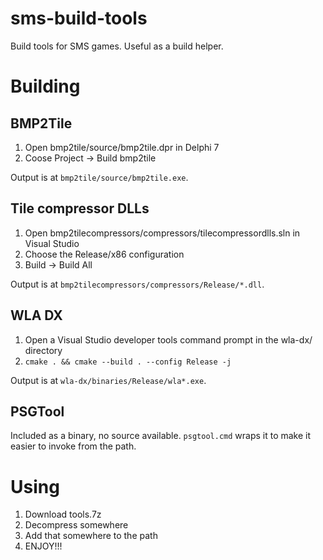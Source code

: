 # sms-build-tools
Build tools for SMS games. Useful as a build helper.

# Building

## BMP2Tile

1. Open bmp2tile/source/bmp2tile.dpr in Delphi 7
2. Coose Project -> Build bmp2tile

Output is at `bmp2tile/source/bmp2tile.exe`.

## Tile compressor DLLs

1. Open bmp2tilecompressors/compressors/tilecompressordlls.sln in Visual Studio
2. Choose the Release/x86 configuration
3. Build -> Build All

Output is at `bmp2tilecompressors/compressors/Release/*.dll`.

## WLA DX

1. Open a Visual Studio developer tools command prompt in the wla-dx/ directory
2. `cmake . && cmake --build . --config Release -j`

Output is at `wla-dx/binaries/Release/wla*.exe`.

## PSGTool

Included as a binary, no source available. `psgtool.cmd` wraps it to make it
easier to invoke from the path.

# Using

1. Download tools.7z
2. Decompress somewhere
3. Add that somewhere to the path
4. ENJOY!!!